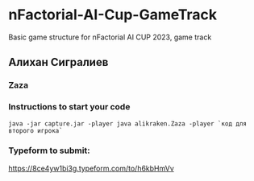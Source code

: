 # nFactorial-AI-Cup-GameTrack
Basic game structure for nFactorial AI CUP 2023, game track

## Алихан Сигралиев

### Zaza

### Instructions to start your code

```
java -jar capture.jar -player java alikraken.Zaza -player `код для второго игрока`
```

### Typeform to submit:
https://8ce4yw1bi3g.typeform.com/to/h6kbHmVv
